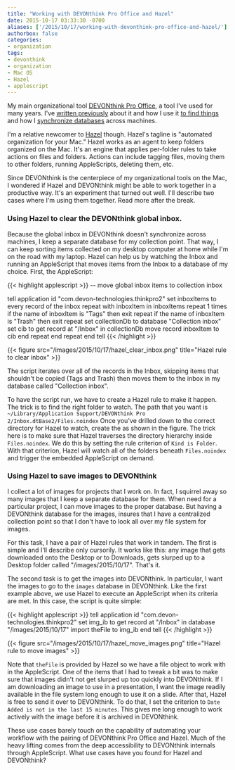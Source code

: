 ```yaml
---
title: "Working with DEVONthink Pro Office and Hazel"
date: 2015-10-17 03:33:30 -0700
aliases: ['/2015/10/17/working-with-devonthink-pro-office-and-hazel/']
authorbox: false
categories:
- organization
tags:
- devonthink
- organization
- Mac OS
- Hazel
- applescript
---
```

My main organizational tool [DEVONthink Pro Office](http://www.devontechnologies.com/products/devonthink/devonthink-pro-office.html), a tool I've used for many years. I've [written previously](/blog/categories/devonthink) about it and how I use it [to find things](/blog/2015/06/18/finding-things-with-devonthink/) and how I [synchronize databases](/blog/2015/04/04/synchonizing-devonthink-databases-across-machines/) across machines.

I'm a relative newcomer to [Hazel](https://www.noodlesoft.com/hazel.php) though. Hazel's tagline is "automated organization for your Mac." Hazel works as an agent to keep folders organized on the Mac. It's an engine that applies per-folder rules to take actions on files and folders. Actions can include tagging files, moving them to other folders, running AppleScripts, deleting them, etc.

Since DEVONthink is the centerpiece of my organizational tools on the Mac, I wondered if Hazel and DEVONthink might be able to work together in a productive way. It's an experiment that turned out well. I'll describe two cases where I'm using them together. Read more after the break.

<!-- more -->

### Using Hazel to clear the DEVONthink global inbox.

Because the global inbox in DEVONthink doesn't synchronize across machines, I keep a separate database for my collection point. That way, I can keep sorting items collected on my desktop computer at home while I'm on the road with my laptop. Hazel can help us by watching the Inbox and running an AppleScript that moves items from the Inbox to a database of my choice. First, the AppleScript:

{{< highlight applescript >}}
-- move global inbox items to collection inbox

tell application id "com.devon-technologies.thinkpro2"
	set inboxItems to every record of the inbox
	repeat with inboxItem in inboxItems
		repeat 1 times
			if the name of inboxItem is "Tags" then exit repeat
			if the name of inboxItem is "Trash" then exit repeat
			set collectionDb to database "Collection inbox"
			set cib to get record at "/Inbox" in collectionDb
			move record inboxItem to cib
		end repeat
	end repeat
end tell
{{< /highlight >}}

{{< figure src="/images/2015/10/17/hazel_clear_inbox.png" title="Hazel rule to clear inbox" >}}

The script iterates over all of the records in the Inbox, skipping items that shouldn't be copied (Tags and Trash) then moves them to the inbox in my database called "Collection inbox".

To have the script run, we have to create a Hazel rule to make it happen. The trick is to find the right folder to watch. The path that you want is `~/Library/Application Support/DEVONthink Pro 2/Inbox.dtBase2/Files.noindex` Once you've drilled down to the correct directory for Hazel to watch, create the as shown in the figure. The trick here is to make sure that Hazel traverses the directory hierarchy inside `Files.noindex`. We do this by setting the rule criterion of `Kind is Folder`. With that criterion, Hazel will watch all of the folders beneath `Files.noindex` and trigger the embedded AppleScript on demand.

### Using Hazel to save images to DEVONthink

I collect a lot of images for projects that I work on. In fact, I squirrel away so many images that I keep a separate database for them. When need for a particular project, I can move images to the proper database. But having a DEVONthink database for the images, insures that I have a centralized collection point so that I don't have to look all over my file system for images.

For this task, I have a pair of Hazel rules that work in tandem. The first is simple and I'll describe only cursorily. It works like this: any image that gets downloaded onto the Desktop or to Downloads, gets slurped up to a Desktop folder called "/images/2015/10/17". That's it.

The second task is to get the images into DEVONthink. In particular, I want the images to go to the `images` database in DEVONthink. Like the first example above, we use Hazel to execute an AppleScript when its criteria are met. In this case, the script is quite simple:

{{< highlight applescript >}}
tell application id "com.devon-technologies.thinkpro2"
	set img_ib to get record at "/Inbox" in database "/images/2015/10/17"
	import theFile to img_ib
end tell
{{< /highlight >}}

{{< figure src="/images/2015/10/17/hazel_move_images.png" title="Hazel rule to move images" >}}

Note that `theFile` is provided by Hazel so we have a file object to work with in the AppleScript. One of the items that I had to tweak a bit was to make sure that images didn't not get slurped up too quickly into DEVONthink. If I am downloading an image to use in a presentation, I want the image readily available in the file system long enough to use it on a slide. After that, Hazel is free to send it over to DEVONthink. To do that, I set the criterion to `Date Added is not in the last 15 minutes`. This gives me long enough to work actively with the image before it is archived in DEVONthink.

These use cases barely touch on the capability of automating your workflow with the pairing of DEVONthink Pro Office and Hazel. Much of the heavy lifting comes from the deep accessibility to DEVONthink internals through AppleScript. What use cases have you found for Hazel and DEVONthink?
